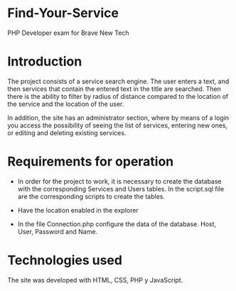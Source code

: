 # Find-Your-Service
PHP Developer exam for Brave New Tech

# Introduction

The project consists of a service search engine. The user enters a text, and then services that contain the entered text in the title are searched. Then there is the ability to filter by radius of distance compared to the location of the service and the location of the user.

In addition, the site has an administrator section, where by means of a login you access the possibility of seeing the list of services, entering new ones, or editing and deleting existing services.

# Requirements for operation

- In order for the project to work, it is necessary to create the database with the corresponding Services and Users tables. In the script.sql file are the corresponding scripts to create the tables.

- Have the location enabled in the explorer

- In the file Connection.php configure the data of the database. Host, User, Password and Name.

# Technologies used

The site was developed with HTML, CSS, PHP y JavaScript.
